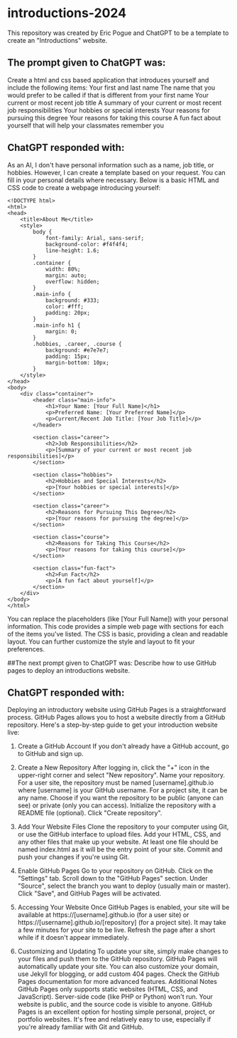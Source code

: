 # introductions-2024
This repository was created by Eric Pogue and ChatGPT to be a template to create an "Introductions" website. 

## The prompt given to ChatGPT was:
Create a html and css based application that introduces yourself and include the following items:
    Your first and last name
    The name that you would prefer to be called if that is different from your first name
    Your current or most recent job title
    A summary of your current or most recent job responsibilities
    Your hobbies or special interests
    Your reasons for pursuing this degree
    Your reasons for taking this course
    A fun fact about yourself that will help your classmates remember you

## ChatGPT responded with:
As an AI, I don't have personal information such as a name, job title, or hobbies. However, I can create a template based on your request. You can fill in your personal details where necessary. Below is a basic HTML and CSS code to create a webpage introducing yourself:


```
<!DOCTYPE html>
<html>
<head>
    <title>About Me</title>
    <style>
        body {
            font-family: Arial, sans-serif;
            background-color: #f4f4f4;
            line-height: 1.6;
        }
        .container {
            width: 80%;
            margin: auto;
            overflow: hidden;
        }
        .main-info {
            background: #333;
            color: #fff;
            padding: 20px;
        }
        .main-info h1 {
            margin: 0;
        }
        .hobbies, .career, .course {
            background: #e7e7e7;
            padding: 15px;
            margin-bottom: 10px;
        }
    </style>
</head>
<body>
    <div class="container">
        <header class="main-info">
            <h1>Your Name: [Your Full Name]</h1>
            <p>Preferred Name: [Your Preferred Name]</p>
            <p>Current/Recent Job Title: [Your Job Title]</p>
        </header>

        <section class="career">
            <h2>Job Responsibilities</h2>
            <p>[Summary of your current or most recent job responsibilities]</p>
        </section>

        <section class="hobbies">
            <h2>Hobbies and Special Interests</h2>
            <p>[Your hobbies or special interests]</p>
        </section>

        <section class="career">
            <h2>Reasons for Pursuing This Degree</h2>
            <p>[Your reasons for pursuing the degree]</p>
        </section>

        <section class="course">
            <h2>Reasons for Taking This Course</h2>
            <p>[Your reasons for taking this course]</p>
        </section>

        <section class="fun-fact">
            <h2>Fun Fact</h2>
            <p>[A fun fact about yourself]</p>
        </section>
    </div>
</body>
</html>
```

You can replace the placeholders (like [Your Full Name]) with your personal information. This code provides a simple web page with sections for each of the items you've listed. The CSS is basic, providing a clean and readable layout. You can further customize the style and layout to fit your preferences.

##The next prompt given to ChatGPT was:
Describe how to use GitHub pages to deploy an introductions website.

## ChatGPT responded with:
Deploying an introductory website using GitHub Pages is a straightforward process. GitHub Pages allows you to host a website directly from a GitHub repository. Here's a step-by-step guide to get your introduction website live:

1. Create a GitHub Account
If you don't already have a GitHub account, go to GitHub and sign up.

2. Create a New Repository
After logging in, click the "+" icon in the upper-right corner and select "New repository".
Name your repository. For a user site, the repository must be named [username].github.io where [username] is your GitHub username. For a project site, it can be any name.
Choose if you want the repository to be public (anyone can see) or private (only you can access).
Initialize the repository with a README file (optional).
Click "Create repository".
3. Add Your Website Files
Clone the repository to your computer using Git, or use the GitHub interface to upload files.
Add your HTML, CSS, and any other files that make up your website. At least one file should be named index.html as it will be the entry point of your site.
Commit and push your changes if you're using Git.
4. Enable GitHub Pages
Go to your repository on GitHub.
Click on the "Settings" tab.
Scroll down to the "GitHub Pages" section.
Under "Source", select the branch you want to deploy (usually main or master).
Click "Save", and GitHub Pages will be activated.
5. Accessing Your Website
Once GitHub Pages is enabled, your site will be available at https://[username].github.io (for a user site) or https://[username].github.io/[repository] (for a project site).
It may take a few minutes for your site to be live. Refresh the page after a short while if it doesn't appear immediately.
6. Customizing and Updating
To update your site, simply make changes to your files and push them to the GitHub repository. GitHub Pages will automatically update your site.
You can also customize your domain, use Jekyll for blogging, or add custom 404 pages. Check the GitHub Pages documentation for more advanced features.
Additional Notes
GitHub Pages only supports static websites (HTML, CSS, and JavaScript). Server-side code (like PHP or Python) won't run.
Your website is public, and the source code is visible to anyone.
GitHub Pages is an excellent option for hosting simple personal, project, or portfolio websites. It's free and relatively easy to use, especially if you're already familiar with Git and GitHub.

